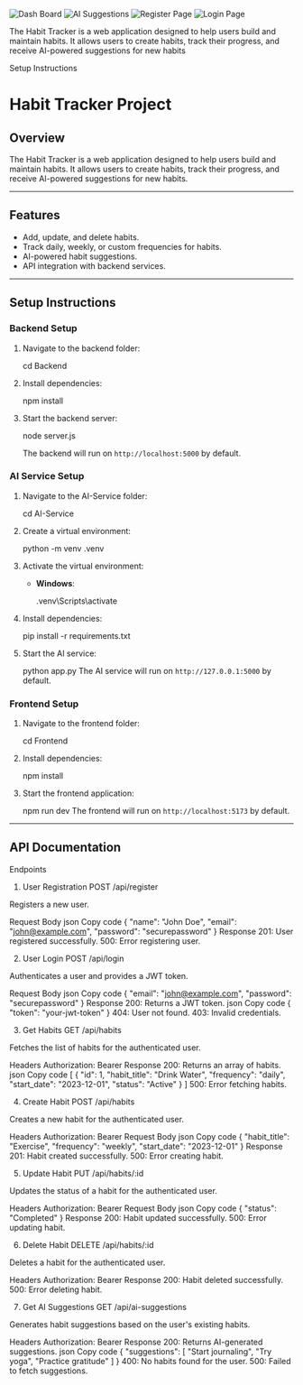 ![Dash Board](image-2.png)
![AI Suggestions](image-3.png)
![Register Page](image.png)
![Login Page](image-1.png)

The Habit Tracker is a web application designed to help users build and maintain habits. It allows users to create habits, track their progress, and receive AI-powered suggestions for new habits

Setup Instructions

# Habit Tracker Project

## Overview
The Habit Tracker is a web application designed to help users build and maintain habits. It allows users to create habits, track their progress, and receive AI-powered suggestions for new habits.

---

## Features
- Add, update, and delete habits.
- Track daily, weekly, or custom frequencies for habits.
- AI-powered habit suggestions.
- API integration with backend services.

---

## Setup Instructions


### Backend Setup
1. Navigate to the backend folder:
   
   cd Backend
  
2. Install dependencies:
   
   npm install
  
3. Start the backend server:
   
   node server.js
  
   The backend will run on `http://localhost:5000` by default.

### AI Service Setup
1. Navigate to the AI-Service folder:
   
   cd AI-Service
  
2. Create a virtual environment:
   
   python -m venv .venv
  
3. Activate the virtual environment:
   - **Windows**:
     
     .venv\Scripts\activate
    
    
4. Install dependencies:
   
   pip install -r requirements.txt
  
5. Start the AI service:
   
   python app.py
   The AI service will run on `http://127.0.0.1:5000` by default.

### Frontend Setup
1. Navigate to the frontend folder:
   
   cd Frontend
2. Install dependencies:
   
   npm install
3. Start the frontend application:
   
   npm run dev
   The frontend will run on `http://localhost:5173` by default.

---

## API Documentation

Endpoints
1. User Registration
POST /api/register

Registers a new user.

Request Body
json
Copy code
{
  "name": "John Doe",
  "email": "john@example.com",
  "password": "securepassword"
}
Response
201: User registered successfully.
500: Error registering user.


2. User Login
POST /api/login

Authenticates a user and provides a JWT token.

Request Body
json
Copy code
{
  "email": "john@example.com",
  "password": "securepassword"
}
Response
200: Returns a JWT token.
json
Copy code
{
  "token": "your-jwt-token"
}
404: User not found.
403: Invalid credentials.

3. Get Habits
GET /api/habits

Fetches the list of habits for the authenticated user.

Headers
Authorization: Bearer <token>
Response
200: Returns an array of habits.
json
Copy code
[
  {
    "id": 1,
    "habit_title": "Drink Water",
    "frequency": "daily",
    "start_date": "2023-12-01",
    "status": "Active"
  }
]
500: Error fetching habits.

4. Create Habit
POST /api/habits

Creates a new habit for the authenticated user.

Headers
Authorization: Bearer <token>
Request Body
json
Copy code
{
  "habit_title": "Exercise",
  "frequency": "weekly",
  "start_date": "2023-12-01"
}
Response
201: Habit created successfully.
500: Error creating habit.


5. Update Habit
PUT /api/habits/:id

Updates the status of a habit for the authenticated user.

Headers
Authorization: Bearer <token>
Request Body
json
Copy code
{
  "status": "Completed"
}
Response
200: Habit updated successfully.
500: Error updating habit.


6. Delete Habit
DELETE /api/habits/:id

Deletes a habit for the authenticated user.

Headers
Authorization: Bearer <token>
Response
200: Habit deleted successfully.
500: Error deleting habit.


7. Get AI Suggestions
GET /api/ai-suggestions

Generates habit suggestions based on the user's existing habits.

Headers
Authorization: Bearer <token>
Response
200: Returns AI-generated suggestions.
json
Copy code
{
  "suggestions": [
    "Start journaling",
    "Try yoga",
    "Practice gratitude"
  ]
}
400: No habits found for the user.
500: Failed to fetch suggestions.




